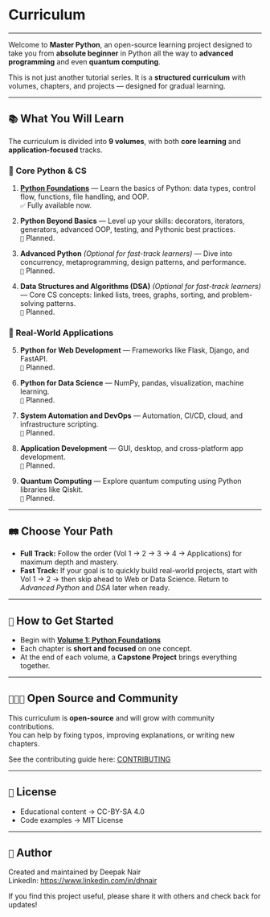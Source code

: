 # Curriculum
---
Welcome to **Master Python**, an open-source learning project designed to take you from **absolute beginner** in Python all the way to **advanced programming** and even **quantum computing**.

This is not just another tutorial series. It is a **structured curriculum** with volumes, chapters, and projects — designed for gradual learning.

---

## `📚` What You Will Learn  

The curriculum is divided into **9 volumes**, with both **core learning** and **application-focused** tracks.  

### 🔑 Core Python & CS  
1. [**Python Foundations**](volume_1/python_foundations) — Learn the basics of Python: data types, control flow, functions, file handling, and OOP.  
   `✅` Fully available now.  

2. **Python Beyond Basics** — Level up your skills: decorators, iterators, generators, advanced OOP, testing, and Pythonic best practices.  
   `🚧` Planned.  

3. **Advanced Python** *(Optional for fast-track learners)* — Dive into concurrency, metaprogramming, design patterns, and performance.  
   `🚧` Planned.  

4. **Data Structures and Algorithms (DSA)** *(Optional for fast-track learners)* — Core CS concepts: linked lists, trees, graphs, sorting, and problem-solving patterns.  
   `🚧` Planned.  

### 🚀 Real-World Applications  
5. **Python for Web Development** — Frameworks like Flask, Django, and FastAPI.  
   `🚧` Planned.  

6. **Python for Data Science** — NumPy, pandas, visualization, machine learning.  
   `🚧` Planned.  

7. **System Automation and DevOps** — Automation, CI/CD, cloud, and infrastructure scripting.  
   `🚧` Planned.  

8. **Application Development** — GUI, desktop, and cross-platform app development.  
   `🚧` Planned.  

9. **Quantum Computing** — Explore quantum computing using Python libraries like Qiskit.  
   `🚧` Planned.  

---

## `🛤️` Choose Your Path  

- **Full Track:** Follow the order (Vol 1 → 2 → 3 → 4 → Applications) for maximum depth and mastery.  
- **Fast Track:** If your goal is to quickly build real-world projects, start with Vol 1 → 2 → then skip ahead to Web or Data Science. Return to *Advanced Python* and *DSA* later when ready.  

---

## `🚀` How to Get Started  

- Begin with [**Volume 1: Python Foundations**](volume_1/python_foundations) 
- Each chapter is **short and focused** on one concept.  
- At the end of each volume, a **Capstone Project** brings everything together.  

---

## `🧑‍🤝‍🧑` Open Source and Community  

This curriculum is **open-source** and will grow with community contributions.  
You can help by fixing typos, improving explanations, or writing new chapters.  

See the contributing guide here: [CONTRIBUTING](CONTRIBUTING.md)  

---

## `📖` License  

- Educational content → CC-BY-SA 4.0  
- Code examples → MIT License  

---

## `👤` Author  

Created and maintained by Deepak Nair  
LinkedIn: https://www.linkedin.com/in/dhnair  

If you find this project useful, please share it with others and check back for updates!
